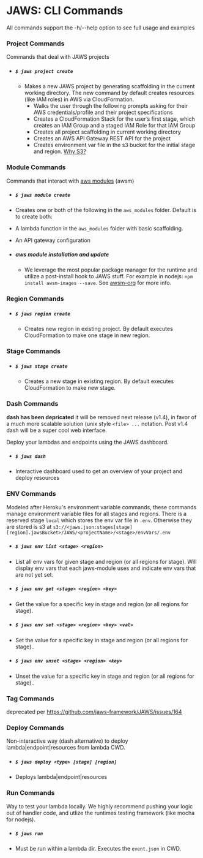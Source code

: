# JAWS: CLI Commands

All commands support the -h/--help option to see full usage and examples

### Project Commands

Commands that deal with JAWS projects

* ##### `$ jaws project create`

  * Makes a new JAWS project by generating scaffolding in the current working directory.  The new command by default creates resources (like IAM roles) in AWS via CloudFormation.
    * Walks the user through the following prompts asking for their AWS credentials/profile and their project specifications
    * Creates a CloudFormation Stack for the user’s first stage, which creates an IAM Group and a staged IAM Role for that IAM Group
    * Creates all project scaffolding in current working directory
    * Creates an AWS API Gateway REST API for the project
    * Creates environment var file in the s3 bucket for the initial stage and region. [Why S3?](./FAQ.md#why-do-you-use-an-s3-bucket-to-store-env-vars)

### Module Commands

Commands that interact with [aws modules](./aws_modules.md) (awsm)

* ##### `$ jaws module create`

 * Creates one or both of the following in the `aws_modules` folder. Default is to create both:
  * A lambda function in the `aws_modules` folder with basic scaffolding.
  * An API gateway configuration
  
* ##### aws module installation and update
  
  * We leverage the most popular package manager for the runtime and utilize a post-install hook to JAWS stuff.  For example in nodejs: `npm install awsm-images --save`. See [awsm-org](./aws_modules.md) for more info.
 
### Region Commands

* ##### `$ jaws region create`

  * Creates new region in existing project.  By default executes CloudFormation to make one stage in new region.

### Stage Commands

* ##### `$ jaws stage create`

  * Creates a new stage in existing region.  By default executes CloudFormation to make new stage.

### Dash Commands

**dash has been depricated** it will be removed next release (v1.4), in favor of a much more scalable solution (unix style `<file> ...` notation.  Post v1.4 dash will be a super cool web interface.

Deploy your lambdas and endpoints using the JAWS dashboard.

* ##### `$ jaws dash`

 * Interactive dashboard used to get an overview of your project and deploy resources

### ENV Commands

Modeled after Heroku's environment variable commands, these commands manage environment variable files for all stages and regions.  There is a reserved stage `local` which stores the env var file in `.env`.  Otherwise they are stored is s3 at `s3://<jaws.json:stages[stage][region].jawsBucket>/JAWS/<projectName>/<stage>/envVars/.env`

* ##### `$ jaws env list <stage> <region>`

 * List all env vars for given stage and region (or all regions for stage). Will display env vars that each jaws-module uses and indicate env vars that are not yet set.

* ##### `$ jaws env get <stage> <region> <key>`

 * Get the value for a specific key in stage and region (or all regions for stage).

* ##### `$ jaws env set <stage> <region> <key> <val>`

 * Set the value for a specific key in stage and region (or all regions for stage)..

* ##### `$ jaws env unset <stage> <region> <key>`

 * Unset the value for a specific key in stage and region (or all regions for stage)..

### Tag Commands

deprecated per https://github.com/jaws-framework/JAWS/issues/164

### Deploy Commands

Non-interactive way (dash alternative) to deploy lambda|endpoint|resources from lambda CWD.

* ##### `$ jaws deploy <type> [stage] [region]`

 * Deploys lambda|endpoint|resources 

### Run Commands

Way to test your lambda locally.  We highly recommend pushing your logic out of handler code, and utlize the runtimes testing framework (like mocha for nodejs).

* ##### `$ jaws run`

 * Must be run within a lambda dir.  Executes the `event.json` in CWD.


